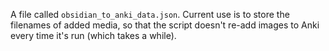 A file called `obsidian_to_anki_data.json`. Current use is to store the filenames of added media, so that the script doesn't re-add images to Anki every time it's run (which takes a while).